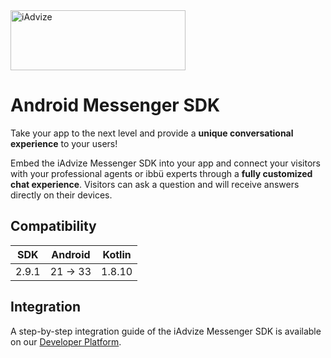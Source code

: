 <img src="https://user-images.githubusercontent.com/17723986/47799626-f3982700-dd2a-11e8-983c-77d1a3ed7f53.png" width="280" height="96" alt="iAdvize">

# Android Messenger SDK

Take your app to the next level and provide a **unique conversational experience** to your users!

Embed the iAdvize Messenger SDK into your app and connect your visitors with your professional
agents or ibbü experts through a **fully customized chat experience**. Visitors can ask a question
and will receive answers directly on their devices.

## Compatibility

| SDK   | Android  | Kotlin |
|-------|----------|--------|
| 2.9.1 | 21 -> 33 | 1.8.10 |

## Integration

A step-by-step integration guide of the iAdvize Messenger SDK is available on
our [Developer Platform](https://developers.iadvize.com/documentation/mobile-sdk).
